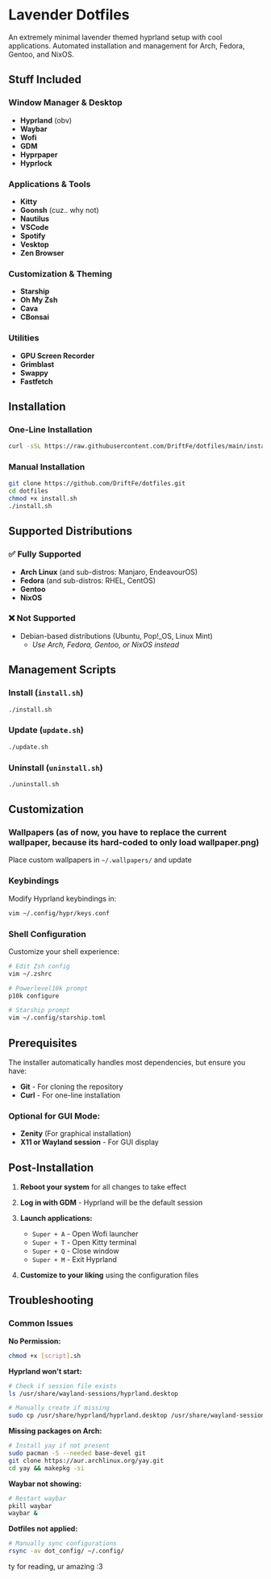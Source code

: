# Lavender Dotfiles

An extremely minimal lavender themed hyprland setup with cool applications. Automated installation and management for Arch, Fedora, Gentoo, and NixOS.

## Stuff Included

### **Window Manager & Desktop**
- **Hyprland** (obv)
- **Waybar** 
- **Wofi** 
- **GDM** 
- **Hyprpaper** 
- **Hyprlock** 

### **Applications & Tools**
- **Kitty** 
- **Goonsh** (cuz.. why not)
- **Nautilus** 
- **VSCode** 
- **Spotify** 
- **Vesktop** 
- **Zen Browser** 

### **Customization & Theming**
- **Starship** 
- **Oh My Zsh** 
- **Cava** 
- **CBonsai** 

### **Utilities**
- **GPU Screen Recorder** 
- **Grimblast** 
- **Swappy** 
- **Fastfetch**

## Installation

### One-Line Installation
```bash
curl -sSL https://raw.githubusercontent.com/DriftFe/dotfiles/main/install.sh | bash
```

### Manual Installation
```bash
git clone https://github.com/DriftFe/dotfiles.git
cd dotfiles
chmod +x install.sh
./install.sh
```

## Supported Distributions

### ✅ **Fully Supported**
- **Arch Linux** (and sub-distros: Manjaro, EndeavourOS)
- **Fedora** (and sub-distros: RHEL, CentOS)
- **Gentoo**
- **NixOS**

### ❌ **Not Supported**
- Debian-based distributions (Ubuntu, Pop!_OS, Linux Mint)
  - *Use Arch, Fedora, Gentoo, or NixOS instead*

## Management Scripts

### **Install** (`install.sh`)
```bash
./install.sh
```

### **Update** (`update.sh`)
```bash
./update.sh
```

### **Uninstall** (`uninstall.sh`)
```bash
./uninstall.sh
```

## Customization

### **Wallpapers** (as of now, you have to replace the current wallpaper, because its hard-coded to only load wallpaper.png)
Place custom wallpapers in `~/.wallpapers/` and update

### **Keybindings**
Modify Hyprland keybindings in:
```bash
vim ~/.config/hypr/keys.conf
```

### **Shell Configuration**
Customize your shell experience:
```bash
# Edit Zsh config
vim ~/.zshrc

# Powerlevel10k prompt
p10k configure

# Starship prompt
vim ~/.config/starship.toml
```

## Prerequisites

The installer automatically handles most dependencies, but ensure you have:

- **Git** - For cloning the repository
- **Curl** - For one-line installation

### Optional for GUI Mode:
- **Zenity** (For graphical installation)
- **X11 or Wayland session** - For GUI display

## Post-Installation

1. **Reboot your system** for all changes to take effect
2. **Log in with GDM** - Hyprland will be the default session
3. **Launch applications:**
   - `Super + A` - Open Wofi launcher
   - `Super + T` - Open Kitty terminal
   - `Super + Q` - Close window
   - `Super + M` - Exit Hyprland

4. **Customize to your liking** using the configuration files

## Troubleshooting

### Common Issues
**No Permission:**
```bash
chmod +x [script].sh
```

**Hyprland won't start:**
```bash
# Check if session file exists
ls /usr/share/wayland-sessions/hyprland.desktop

# Manually create if missing
sudo cp /usr/share/hyprland/hyprland.desktop /usr/share/wayland-sessions/
```

**Missing packages on Arch:**
```bash
# Install yay if not present
sudo pacman -S --needed base-devel git
git clone https://aur.archlinux.org/yay.git
cd yay && makepkg -si
```

**Waybar not showing:**
```bash
# Restart waybar
pkill waybar
waybar &
```

**Dotfiles not applied:**
```bash
# Manually sync configurations
rsync -av dot_config/ ~/.config/
```

ty for reading, ur amazing :3
